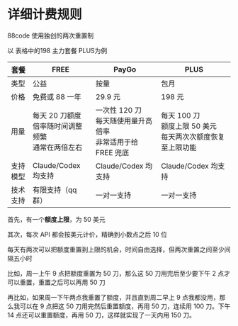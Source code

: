 # 详细计费规则

88code 使用独创的两次重置制

以 表格中的198 主力套餐 PLUS为例

| 套餐     | FREE                                                       | PayGo                                                        | PLUS                                                         |
| -------- | ---------------------------------------------------------- | ------------------------------------------------------------ | ------------------------------------------------------------ |
| 类型     | 公益                                                       | 按量                                                         | 包月                                                         |
| 价格     | 免费或 88 一年                                             | 29.9 元                                                      | 198 元                                                       |
| 用量     | 每天 20 刀额度<br />倍率随时间调整频繁<br />通常在两倍左右 | 一次性 120 刀<br />每天随使用量升高倍率<br />非常适用于给 FREE 兜底 | 每天 100 刀<br />额度上限 50 美元<br />每天两次次额度恢复至上限功能 |
| 支持模型 | Claude/Codex 均支持                                        | Claude/Codex 均支持                                          | Claude/Codex 均支持                                          |
| 技术支持 | 有限支持（qq 群）                                          | 一对一支持                                                   | 一对一支持                                                   |

首先，有一个**额度上限**，为 50 美元

其次，每次 API 都会按美元计价，精确到小数点之后 10 位

每天有两次可以把额度重置到上限的机会，时间自由选择，但两次重置之间至少间隔五小时



比如，周一上午 9 点把额度重置为 50 刀，那么这 50 刀用完后至少要下午 2 点才可以重置，重置之后可以再用 50 刀



再比如，如果周一下午两点我重置了额度，并且直到周二早上 9 点我都没用，那么我可以在 9 点把这 50 刀用完然后重置额度，再用 50 刀，连续用 100 刀。下午 14 点还可以重置额度，再用 50 刀，这样就实现了一天内用 150 刀。